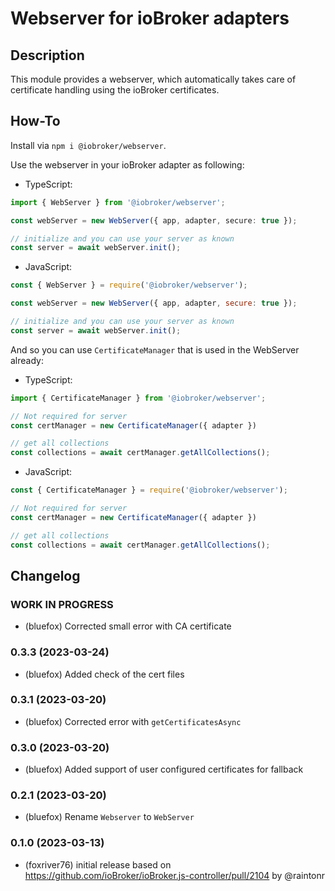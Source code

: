 # Webserver for ioBroker adapters

## Description
This module provides a webserver, which automatically takes care of 
certificate handling using the ioBroker certificates.

## How-To
Install via `npm i @iobroker/webserver`.

Use the webserver in your ioBroker adapter as following:

- TypeScript: 
```typescript
import { WebServer } from '@iobroker/webserver';

const webServer = new WebServer({ app, adapter, secure: true });

// initialize and you can use your server as known
const server = await webServer.init();
```

- JavaScript:
```javascript
const { WebServer } = require('@iobroker/webserver');

const webServer = new WebServer({ app, adapter, secure: true });

// initialize and you can use your server as known
const server = await webServer.init();
```

And so you can use `CertificateManager` that is used in the WebServer already:
- TypeScript:
```typescript
import { CertificateManager } from '@iobroker/webserver';

// Not required for server
const certManager = new CertificateManager({ adapter })

// get all collections
const collections = await certManager.getAllCollections();
```

- JavaScript:
```javascript
const { CertificateManager } = require('@iobroker/webserver');

// Not required for server
const certManager = new CertificateManager({ adapter })

// get all collections
const collections = await certManager.getAllCollections();
```

## Changelog
<!--
  Placeholder for the next version (at the beginning of the line):
  ### **WORK IN PROGRESS**
-->
### **WORK IN PROGRESS**
* (bluefox) Corrected small error with CA certificate

### 0.3.3 (2023-03-24)
* (bluefox) Added check of the cert files

### 0.3.1 (2023-03-20)
* (bluefox) Corrected error with `getCertificatesAsync`

### 0.3.0 (2023-03-20)
* (bluefox) Added support of user configured certificates for fallback

### 0.2.1 (2023-03-20)
* (bluefox) Rename `Webserver` to `WebServer`

### 0.1.0 (2023-03-13)
* (foxriver76) initial release based on https://github.com/ioBroker/ioBroker.js-controller/pull/2104 by @raintonr
